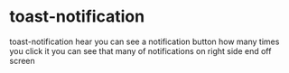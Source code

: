 # toast-notification
toast-notification
hear you can see a notification button how many times you click it you can see that many of notifications on right side end off screen

